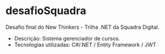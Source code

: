 # desafioSquadra
Desafio final do New Thinkers - Trilha .NET da Squadra Digital.

* Descrição: Sistema gerenciador de cursos.
* Tecnologias utilizadas: C#/.NET / Entity Framework / JWT
